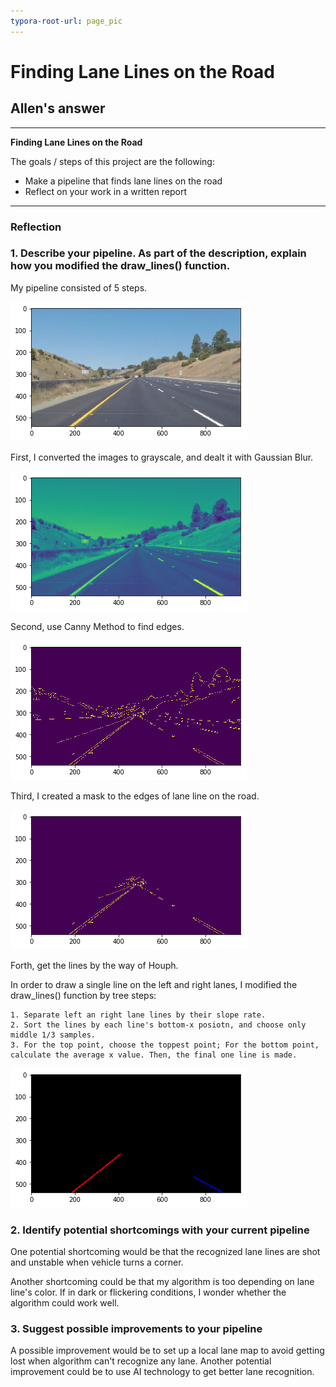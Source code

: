 ```yaml
---
typora-root-url: page_pic
---
```


# **Finding Lane Lines on the Road** 
## Allen's answer

---

**Finding Lane Lines on the Road**

The goals / steps of this project are the following:
* Make a pipeline that finds lane lines on the road
* Reflect on your work in a written report


[//]: # "Image References"

[image1]: ./examples/grayscale.jpg "Grayscale"

---

### Reflection

### 1. Describe your pipeline. As part of the description, explain how you modified the draw_lines() function.

My pipeline consisted of 5 steps. 

![original img](https://github.com/sd707589/CarND-LaneLines-P1/blob/master/page_pic/0.png)

First, I converted the images to grayscale, and dealt it with Gaussian Blur.

![Gray_blur img](https://github.com/sd707589/CarND-LaneLines-P1/blob/master/page_pic/1.png)

Second, use Canny Method to find edges.

![edge img](https://github.com/sd707589/CarND-LaneLines-P1/blob/master/page_pic/2.png)

Third, I created a mask to the edges of lane line on the road.

![edge of lane line](https://github.com/sd707589/CarND-LaneLines-P1/blob/master/page_pic/3.png)

Forth, get the lines by the way of Houph.

In order to draw a single line on the left and right lanes, I modified the draw_lines() function by tree steps:

 	1. Separate left an right lane lines by their slope rate.
    2. Sort the lines by each line's bottom-x posiotn, and choose only middle 1/3 samples.
    3. For the top point, choose the toppest point; For the bottom point, calculate the average x value. Then, the final one line is made.

![hough line img](https://github.com/sd707589/CarND-LaneLines-P1/blob/master/page_pic/4.png)

### 2. Identify potential shortcomings with your current pipeline

One potential shortcoming would be that the recognized lane lines are shot and unstable when vehicle turns a corner.

Another shortcoming could be that my algorithm is too depending on lane line's color. If in dark or flickering conditions, I wonder whether the algorithm could work well.


### 3. Suggest possible improvements to your pipeline

A possible improvement would be to set up a local lane map to avoid getting lost when algorithm can't recognize any lane.
Another potential improvement could be to use AI technology to get better lane recognition.
